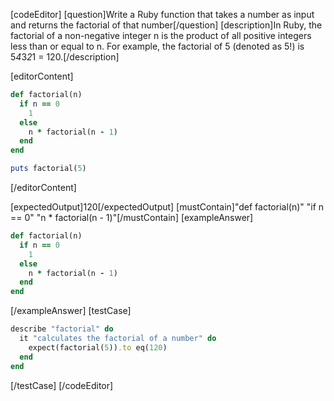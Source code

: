 [codeEditor]
[question]Write a Ruby function that takes a number as input and returns the factorial of that number[/question]
[description]In Ruby, the factorial of a non-negative integer n is the product of all positive integers less than or equal to n. For example, the factorial of 5 (denoted as 5!) is 5*4*3*2*1 = 120.[/description]

[editorContent]
```ruby
def factorial(n)
  if n == 0
    1
  else
    n * factorial(n - 1)
  end
end

puts factorial(5)
```
[/editorContent]

[expectedOutput]120[/expectedOutput]
[mustContain]"def factorial(n)" "if n == 0" "n * factorial(n - 1)"[/mustContain]
[exampleAnswer]
```ruby
def factorial(n)
  if n == 0
    1
  else
    n * factorial(n - 1)
  end
end
```
[/exampleAnswer]
[testCase]
```ruby
describe "factorial" do
  it "calculates the factorial of a number" do
    expect(factorial(5)).to eq(120)
  end
end
```
[/testCase]
[/codeEditor]
